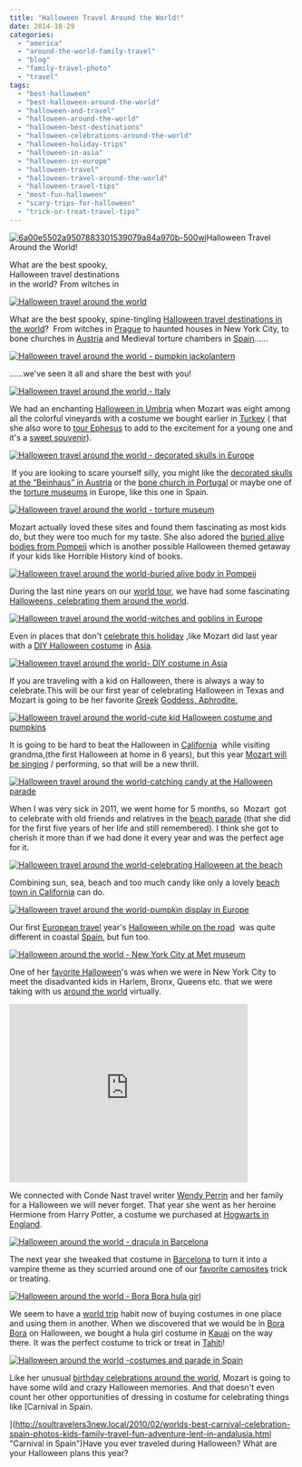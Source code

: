 ```yaml
---
title: "Halloween Travel Around the World!"
date: 2014-10-29
categories: 
  - "america"
  - "around-the-world-family-travel"
  - "blog"
  - "family-travel-photo"
  - "travel"
tags: 
  - "best-halloween"
  - "best-halloween-around-the-world"
  - "halloween-and-travel"
  - "halloween-around-the-world"
  - "halloween-best-destinations"
  - "halloween-celebrations-around-the-world"
  - "halloween-holiday-trips"
  - "halloween-in-asia"
  - "halloween-in-europe"
  - "halloween-travel"
  - "halloween-travel-around-the-world"
  - "halloween-travel-tips"
  - "most-fun-halloween"
  - "scary-trips-for-halloween"
  - "trick-or-treat-travel-tips"
---
```


[![6a00e5502a9507883301539079a84a970b-500wi](https://pub-ac94b3f306b24c0dba4238943c97f2e1.r2.dev/6a00e5502a9507883301bb07a16d4d970d.jpg "6a00e5502a9507883301539079a84a970b-500wi")](https://pub-ac94b3f306b24c0dba4238943c97f2e1.r2.dev/6a00e5502a9507883301bb07a16d4d970d.jpg)Halloween Travel Around the World!  
  
What are the best spooky,   
Halloween travel destinations  
in the world? From witches in

<!--more-->  
[![Halloween travel around the world](https://pub-ac94b3f306b24c0dba4238943c97f2e1.r2.dev/6a00e5502a9507883301b8d08659ee970c.png "Halloween travel around the world")](https://pub-ac94b3f306b24c0dba4238943c97f2e1.r2.dev/6a00e5502a9507883301b8d08659ee970c.png)  
  
  
What are the best spooky, spine-tingling [Halloween travel destinations in the world](http://soultravelers3new.local/2011/10/halloween-around-the-world.html "halloween around the world")?  From witches in [Prague](http://soultravelers3new.local/2007/11/prague-at-night.html "prague at night") to haunted houses in New York City, to bone churches in [Austria](http://soultravelers3new.local/2014/10/why-i-wont-visit-austria-again.html "Why I won't visit Austria again") and Medieval torture chambers in [Spain](http://soultravelers3new.local/2013/01/travel-to-spain-kids-tips.html "travel to spain")......  
  
[![Halloween travel around the world - pumpkin jackolantern](https://pub-ac94b3f306b24c0dba4238943c97f2e1.r2.dev/6a00e5502a9507883301b8d0865a06970c.png "Halloween travel around the world - pumpkin jackolantern")](https://pub-ac94b3f306b24c0dba4238943c97f2e1.r2.dev/6a00e5502a9507883301b8d0865a06970c.png)  
  
  
......we've seen it all and share the best with you!  
  
[![Halloween travel around the world - Italy](https://pub-ac94b3f306b24c0dba4238943c97f2e1.r2.dev/6a00e5502a9507883301b7c6fc53d9970b.png "Halloween travel around the world - Italy")](https://pub-ac94b3f306b24c0dba4238943c97f2e1.r2.dev/6a00e5502a9507883301b7c6fc53d9970b.png)  
  
We had an enchanting [Halloween in Umbria](http://soultravelers3new.local/2008/03/ahhhumbria.html "Halloween in Italy") when Mozart was eight among all the colorful vineyards with a costume we bought earlier in [Turkey](http://soultravelers3new.local/2007/07/sirince-charms.html "turkey travel") ( that she also wore to [tour Ephesus](http://soultravelers3new.local/2007/07/ephesus-stellar.html "touring ephesus with kids") to add to the excitement for a young one and it's a [sweet souvenir](http://soultravelers3new.local/2011/09/souvenirs-what-do-you-buy-.html "souvenirs and travel")).  
  
[![Halloween travel around the world - decorated skulls in Europe](https://pub-ac94b3f306b24c0dba4238943c97f2e1.r2.dev/6a00e5502a9507883301b8d0865a1f970c.png "Halloween travel around the world - decorated skulls in Europe")](https://pub-ac94b3f306b24c0dba4238943c97f2e1.r2.dev/6a00e5502a9507883301b8d0865a1f970c.png)  
  
 If you are looking to scare yourself silly, you might like the [decorated skulls at the “Beinhaus” in Austria](http://soultravelers3new.local/2007/10/salt-mine-iron.html "decorated skulls austria") or the [bone church in Portugal](http://soultravelers3new.local/2008/07/book-fairwifi-b.html "bone church portugal") or maybe one of the [torture museums](http://soultravelers3new.local/2008/11/more-santillana.html "torture museums Europe") in Europe, like this one in Spain.  
  
[![Halloween travel around the world - torture museum](https://pub-ac94b3f306b24c0dba4238943c97f2e1.r2.dev/6a00e5502a9507883301b8d0865ab2970c.png "Halloween travel around the world - torture museum")](https://pub-ac94b3f306b24c0dba4238943c97f2e1.r2.dev/6a00e5502a9507883301b8d0865ab2970c.png)  
  
  
Mozart actually loved these sites and found them fascinating as most kids do, but they were too much for my taste. She also adored the [buried alive bodies from Pompeii](http://soultravelers3new.local/2008/04/pompeiiburied-a.html "buried alive body Pompeii") which is another possible Halloween themed getaway if your kids like Horrible History kind of books.  
  
[![Halloween travel around the world-buried alive body in Pompeii ](https://pub-ac94b3f306b24c0dba4238943c97f2e1.r2.dev/6a00e5502a9507883301bb07a18bda970d.png "Halloween travel around the world-buried alive body in Pompeii ")](https://pub-ac94b3f306b24c0dba4238943c97f2e1.r2.dev/6a00e5502a9507883301bb07a18bda970d.png)  
  
During the last nine years on our [world tour](http://soultravelers3new.local/2012/01/amazing-family-world-tour.html "family trip around the world - long term travel"), we have had some fascinating [Halloweens, celebrating them around the world](http://soultravelers3new.local/2011/10/halloween-around-the-world.html "celebrating Halloween around the world").  
  
[![Halloween travel around the world-witches and goblins in Europe](https://pub-ac94b3f306b24c0dba4238943c97f2e1.r2.dev/6a00e5502a9507883301b7c6fc5493970b.png "Halloween travel around the world-witches and goblins in Europe")](https://pub-ac94b3f306b24c0dba4238943c97f2e1.r2.dev/6a00e5502a9507883301b7c6fc5493970b.png)  
  
  
Even in places that don't [celebrate this holiday](http://soultravelers3new.local/2012/10/halloween-jack-o-lantern-fun.html "Halloween and pumpkins") ,like Mozart did last year with a [DIY Halloween costume](http://soultravelers3new.local/2013/10/easy-cute-cheap-diy-halloween-costume.html "DIY halloween costume cheap and cute") in [Asia](http://soultravelers3new.local/asia/ "Asia travel tips").  
  
[![Halloween travel around the world- DIY costume in Asia](https://pub-ac94b3f306b24c0dba4238943c97f2e1.r2.dev/6a00e5502a9507883301bb07a18bed970d.png "Halloween travel around the world- DIY costume in Asia")](https://pub-ac94b3f306b24c0dba4238943c97f2e1.r2.dev/6a00e5502a9507883301bb07a18bed970d.png)  
  
  
If you are traveling with a kid on Halloween, there is always a way to celebrate.This will be our first year of celebrating Halloween in Texas and Mozart is going to be her favorite [Greek](http://soultravelers3new.local/greece/ "Greece travel tips") [Goddess, Aphrodite.](http://soultravelers3new.local/2007/08/hugging-aphrodi.html "Aphrodite greek Goddess best ruins to visit")  
  
[![Halloween travel around the world-cute kid Halloween costume and pumpkins](https://pub-ac94b3f306b24c0dba4238943c97f2e1.r2.dev/6a00e5502a9507883301b8d0865ae8970c-300x233-1.png "Halloween travel around the world-cut
e kid Halloween costume and pumpkins")](https://pub-ac94b3f306b24c0dba4238943c97f2e1.r2.dev/6a00e5502a9507883301b8d0865ae8970c.png)  
  
It is going to be hard to beat the Halloween in [California](http://soultravelers3new.local/2012/08/top-10-california-destinations.html "california")  while visiting grandma,(the first Halloween at home in 6 years), but this year [Mozart will be singing](http://soultravelers3new.local/2014/10/mozart-sings-at-the-house-of-blues.html "Mozart singing at the house of Blues - talented teen") / performing, so that will be a new thrill.  
  
[![Halloween travel around the world-catching candy at the Halloween parade](https://pub-ac94b3f306b24c0dba4238943c97f2e1.r2.dev/6a00e5502a9507883301b7c6fc54bc970b.png "Halloween travel around the world-catching candy at the Halloween parade")](https://pub-ac94b3f306b24c0dba4238943c97f2e1.r2.dev/6a00e5502a9507883301b7c6fc54bc970b.png)  
  
When I was very sick in 2011, we went home for 5 months, so  Mozart  got to celebrate with old friends and relatives in the [beach parade](http://soultravelers3new.local/2011/10/enchanting-halloween-california-style-1.html "halloween california beach") (that she did for the first five years of her life and still remembered). I think she got to cherish it more than if we had done it every year and was the perfect age for it.  
  
[![Halloween travel around the world-celebrating Halloween at the beach](https://pub-ac94b3f306b24c0dba4238943c97f2e1.r2.dev/6a00e5502a9507883301bb07a18c09970d.png "Halloween travel around the world-celebrating Halloween at the beach")](https://pub-ac94b3f306b24c0dba4238943c97f2e1.r2.dev/6a00e5502a9507883301bb07a18c09970d.png)  
  
  
Combining sun, sea, beach and too much candy like only a lovely [beach town in California](http://soultravelers3new.local/2012/02/beautiful-capitola-californias-oldest-beach.html "california beach town - capitola") can do.  
  
[![Halloween travel around the world-pumpkin display in Europe](https://pub-ac94b3f306b24c0dba4238943c97f2e1.r2.dev/6a00e5502a9507883301b7c6fc54d4970b.png "Halloween travel around the world-pumpkin display in Europe")](https://pub-ac94b3f306b24c0dba4238943c97f2e1.r2.dev/6a00e5502a9507883301b7c6fc54d4970b.png)  
  
  
Our first [European travel](http://soultravelers3new.local/2013/09/best-places-to-visit-in-europe.html "best places to visit in Europe") year's [Halloween while on the road](http://soultravelers3new.local/2006/10/happy-halloween.html "Halloween in Europe on road trip")  was quite different in coastal [Spain](http://soultravelers3new.local/2014/10/what-to-do-in-spain-the-ultimate-checklist.html#more "Spain - best tips checklist"), but fun too.  
  
  
[![Halloween around the world - New York City at Met museum](https://pub-ac94b3f306b24c0dba4238943c97f2e1.r2.dev/6a00e5502a9507883301b8d0865bf4970c.png "Halloween around the world - New York City at Met museum")](https://pub-ac94b3f306b24c0dba4238943c97f2e1.r2.dev/6a00e5502a9507883301b8d0865bf4970c.png)  
  
  
One of her [favorite Halloween](http://soultravelers3new.local/2009/10/best-halloween-europe-or-us-conde-nast-youtube-video-social-media-twitter-nyc-wendy-perrin.html "favorite halloween in NYC")'s was when we were in New York City to meet the disadvanted kids in Harlem, Bronx, Queens etc. that we were taking with us [around the world](http://soultravelers3new.local/2010/04/around-the-world-family-travel-soultravelers3-digital-nomad-global-international-family-travel.html "around the world") virtually.  
  

<iframe frameborder="0" height="315" src="http://www.youtube.com/embed/4Dhrr12PbvA?rel=0" width="420"></iframe>

  
  
We connected with Conde Nast travel writer [Wendy Perrin](http://www.wendyperrin.com/ "wendy perrin") and her family for a Halloween we will never forget. That year she went as her heroine Hermione from Harry Potter, a costume we purchased at [Hogwarts in England](http://www.youtube.com/watch?gl=US&v=FSB7Gictlag "flying with harry potter at hogwarts in UK").  
  
[![Halloween around the world - dracula in Barcelona](https://pub-ac94b3f306b24c0dba4238943c97f2e1.r2.dev/6a00e5502a9507883301b7c6fc55b3970b.png "Halloween around the world - dracula in Barcelona")](https://pub-ac94b3f306b24c0dba4238943c97f2e1.r2.dev/6a00e5502a9507883301b7c6fc55b3970b.png)  
  
The next year she tweaked that costume in [Barcelona](http://soultravelers3new.local/2011/07/costa-brava-and-barcelona.html "barcelona") to turn it into a vampire theme as they scurried around one of our [favorite campsites](http://soultravelers3new.local/2007/05/barcelona-beach.html "beach resort campground barcelona") trick or treating.  
  
[![Halloween around the world - Bora Bora hula girl](https://pub-ac94b3f306b24c0dba4238943c97f2e1.r2.dev/6a00e5502a9507883301b7c6fc55d1970b.png "Halloween around the world - Bora Bora hula girl")](https://pub-ac94b3f306b24c0dba4238943c97f2e1.r2.dev/6a00e5502a9507883301b7c6fc55d1970b.png)  
  
We seem to have a [world trip](http://soultravelers3new.local/2010/09/8-reasons-for-a-family-world-trip-international-vacations-holidays-abroad-longterm-travel-rtw.html "world trip") habit now of buying costumes in one place and using them in another. When we discovered that we would be in [Bora Bora](http://soultravelers3new.local/2010/11/bora-bora-on-a-cheap-budget-travel-tahiti-moorea-and-french-polynesia.html "bora bora vacation") on Halloween, we bought a hula girl costume in [Kauai](http://soultravelers3new.local/2010/10/family-travel-kauai-hawaii-photo-luau-hawaiin-culture-napali-coast-sail-best-for-kids.html "kauai, Hawaii") on the way there. It was the perfect costume to trick or treat in [Tahiti](http://soultravelers3new.local/2012/09/the-ultimate-tahiti-vacation-on-a-backpacker-low-budget.html "tahitit travel tips")!  
  
[![Halloween around the world -costumes and parade in Spain](https://pub-ac94b3f306b24c0dba4238943c97f2e1.r2.dev/6a00e5502a9507883301b8d0865c34970c.png "Halloween around the world -costumes and parade in Spain")](https://pub-ac94b3f306b24c0dba4238943c97f2e1.r2.dev/6a00e5502a9507883301b8d0865c34970c.png)  
  
  
Like her unusual [birthday celebrations around the world](http://soultravelers3new.local/2011/10/celebrating-kids-birthdays-while-traveling.html "celebrating birthdays around
the world"), Mozart is going to have some wild and crazy Halloween memories. And that doesn't even count her other opportunities of dressing in costume for celebrating things like [Carnival in Spain.  
  
](http://soultravelers3new.local/2010/02/worlds-best-carnival-celebration-spain-photos-kids-family-travel-fun-adventure-lent-in-andalusia.html "Carnival in Spain")Have you ever traveled during Halloween? What are your Halloween plans this year?
